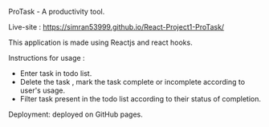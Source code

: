 ProTask - A productivity tool.

Live-site : https://simran53999.github.io/React-Project1-ProTask/

This application is made using Reactjs and react hooks.

Instructions for usage :

- Enter task in todo list.
- Delete the task , mark the task complete or incomplete according to user's usage.
- Filter task present in the todo list according to their status of completion.

Deployment: deployed on GitHub pages.
 
